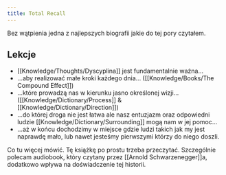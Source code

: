 ```yaml
---
title: Total Recall
---
```


Bez wątpienia jedna z najlepszych biografii jakie do tej pory czytałem.

## Lekcje
- [[Knowledge/Thoughts/Dyscyplina]] jest fundamentalnie ważna...
- ...aby realizować małe kroki każdego dnia... ([[Knowledge/Books/The Compound Effect]])
- ...które prowadzą nas w kierunku jasno określonej wizji... ([[Knowledge/Dictionary/Process]] & [[Knowledge/Dictionary/Direction]])
- ...do której droga nie jest łatwa ale nasz entuzjazm oraz odpowiedni ludzie [[Knowledge/Dictionary/Surrounding]] mogą nam w jej pomoc...
- ...aż w końcu dochodzimy w miejsce gdzie ludzi takich jak my jest naprawdę mało, lub nawet jesteśmy pierwszymi którzy do niego doszli. 

Co tu więcej mówić. Tę książkę po prostu trzeba przeczytać. Szczególnie polecam audiobook, który czytany przez [[Arnold Schwarzenegger]]a, dodatkowo wpływa na doświadczenie tej historii.